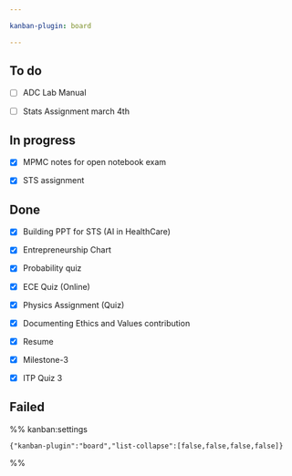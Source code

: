 ```yaml
---

kanban-plugin: board

---
```


## To do

- [ ] ADC Lab Manual
- [ ] Stats Assignment march 4th


## In progress

- [x] MPMC notes for open notebook exam
- [x] STS assignment


## Done

- [x] Building PPT for STS (AI in HealthCare)
- [x] Entrepreneurship Chart
- [x] Probability quiz
- [x] ECE Quiz (Online)
- [x] Physics Assignment (Quiz)
- [x] Documenting Ethics and Values contribution
- [x] Resume
- [x] Milestone-3
- [x] ITP Quiz 3


## Failed





%% kanban:settings
```
{"kanban-plugin":"board","list-collapse":[false,false,false,false]}
```
%%